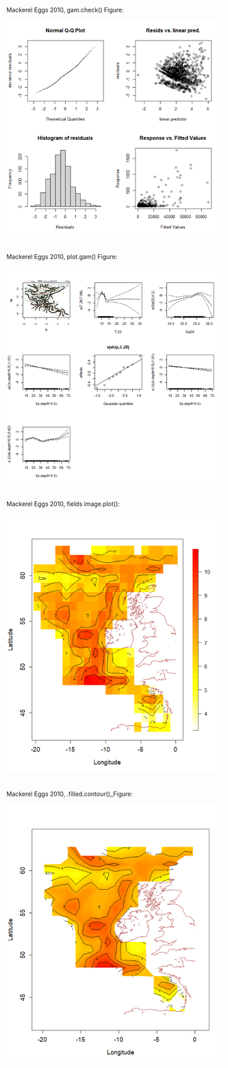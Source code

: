 

Mackerel Eggs 2010, gam.check() Figure:

![Mackerel Eggs 2010, gam.check() Figure](Figures/Mackerel_Eggs_2010_gam.check_Figure.png)
# 
Mackerel Eggs 2010, plot.gam() Figure:

![Mackerel Eggs 2010, plot.gam() Figure](Figures/Mackerel_Eggs_2010_plot.gam()_Figure.png)
# 
Mackerel Eggs 2010, fields image.plot():

![Mackerel Eggs 2010, fields image.plot()](Figures/Mackerel_Eggs_2010_fields_image.plot().png)
#
Mackerel Eggs 2010, .filled.contour()_Figure:

![](Figures/Mackerel_Eggs_2010_.filled.contour()_Figure.png)
# 
